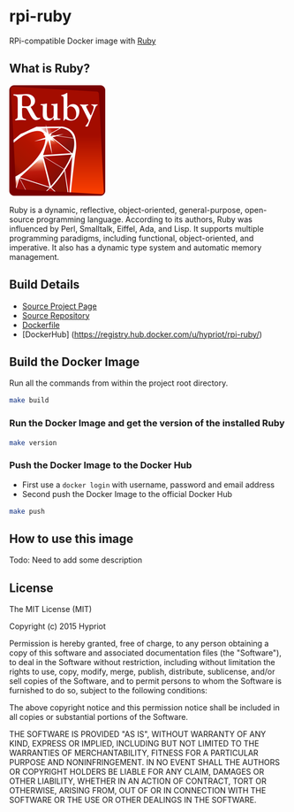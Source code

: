 # rpi-ruby

RPi-compatible Docker image with [Ruby](https://www.ruby-lang.org)

## What is Ruby?

![logo](https://raw.githubusercontent.com/docker-library/docs/master/ruby/logo.png)

Ruby is a dynamic, reflective, object-oriented, general-purpose, open-source programming language. According to its authors, Ruby was influenced by Perl, Smalltalk, Eiffel, Ada, and Lisp. It supports multiple programming paradigms, including functional, object-oriented, and imperative. It also has a dynamic type system and automatic memory management.

## Build Details
- [Source Project Page](https://github.com/hypriot)
- [Source Repository](https://github.com/hypriot/rpi-ruby)
- [Dockerfile](https://github.com/hypriot/rpi-ruby/blob/master/Dockerfile)
- [DockerHub] (https://registry.hub.docker.com/u/hypriot/rpi-ruby/)

## Build the Docker Image
Run all the commands from within the project root directory.

```bash
make build
```

### Run the Docker Image and get the version of the installed Ruby
```bash
make version
```

### Push the Docker Image to the Docker Hub
* First use a `docker login` with username, password and email address
* Second push the Docker Image to the official Docker Hub

```bash
make push
```

## How to use this image

Todo: Need to add some description

## License

The MIT License (MIT)

Copyright (c) 2015 Hypriot

Permission is hereby granted, free of charge, to any person obtaining a copy
of this software and associated documentation files (the "Software"), to deal
in the Software without restriction, including without limitation the rights
to use, copy, modify, merge, publish, distribute, sublicense, and/or sell
copies of the Software, and to permit persons to whom the Software is
furnished to do so, subject to the following conditions:

The above copyright notice and this permission notice shall be included in all
copies or substantial portions of the Software.

THE SOFTWARE IS PROVIDED "AS IS", WITHOUT WARRANTY OF ANY KIND, EXPRESS OR
IMPLIED, INCLUDING BUT NOT LIMITED TO THE WARRANTIES OF MERCHANTABILITY,
FITNESS FOR A PARTICULAR PURPOSE AND NONINFRINGEMENT. IN NO EVENT SHALL THE
AUTHORS OR COPYRIGHT HOLDERS BE LIABLE FOR ANY CLAIM, DAMAGES OR OTHER
LIABILITY, WHETHER IN AN ACTION OF CONTRACT, TORT OR OTHERWISE, ARISING FROM,
OUT OF OR IN CONNECTION WITH THE SOFTWARE OR THE USE OR OTHER DEALINGS IN THE
SOFTWARE.
